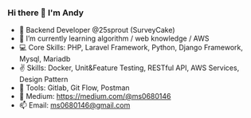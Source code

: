 ### Hi there 👋 I'm Andy
- 🔭 Backend Developer @25sprout (SurveyCake)
- 🌱 I’m currently learning algorithm / web knowledge / AWS 
- :computer: Core Skills: PHP, Laravel Framework, Python, Django Framework, Mysql, Mariadb
- :v: Skills: Docker, Unit&Feature Testing, RESTful API, AWS Services, Design Pattern
- :wrench: Tools: Gitlab, Git Flow, Postman
- :blue_book: Medium: https://medium.com/@ms0680146
- 📫 Email: ms0680146@gmail.com

